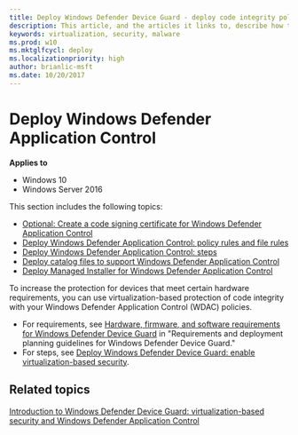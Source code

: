 ```yaml
---
title: Deploy Windows Defender Device Guard - deploy code integrity policies (Windows 10)
description: This article, and the articles it links to, describe how to create code integrity policies, one of the main features that are part of Windows Defender Device Guard in Windows 10. 
keywords: virtualization, security, malware
ms.prod: w10
ms.mktglfcycl: deploy
ms.localizationpriority: high
author: brianlic-msft
ms.date: 10/20/2017
---
```


# Deploy Windows Defender Application Control

**Applies to**
-   Windows 10
-   Windows Server 2016

This section includes the following topics:

- [Optional: Create a code signing certificate for Windows Defender Application Control](optional-create-a-code-signing-certificate-for-code-integrity-policies.md)
- [Deploy Windows Defender Application Control: policy rules and file rules](deploy-code-integrity-policies-policy-rules-and-file-rules.md)
- [Deploy Windows Defender Application Control: steps](deploy-code-integrity-policies-steps.md)
- [Deploy catalog files to support Windows Defender Application Control](deploy-catalog-files-to-support-code-integrity-policies.md)
- [Deploy Managed Installer for Windows Defender Application Control](deploy-managed-installer-for-device-guard.md)

To increase the protection for devices that meet certain hardware requirements, you can use virtualization-based protection of code integrity with your Windows Defender Application Control (WDAC) policies.
- For requirements, see [Hardware, firmware, and software requirements for Windows Defender Device Guard](requirements-and-deployment-planning-guidelines-for-device-guard.md#hardware-firmware-and-software-requirements-for-windows-defender-device-guard) in "Requirements and deployment planning guidelines for Windows Defender Device Guard."
- For steps, see [Deploy Windows Defender Device Guard: enable virtualization-based security](deploy-device-guard-enable-virtualization-based-security.md).

## Related topics

[Introduction to Windows Defender Device Guard: virtualization-based security and Windows Defender Application Control](introduction-to-device-guard-virtualization-based-security-and-code-integrity-policies.md)

